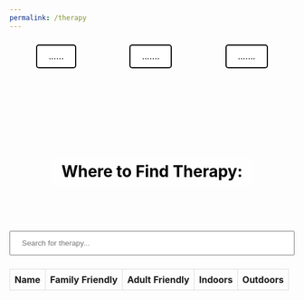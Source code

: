 ```yaml
---
permalink: /therapy
---
```

<style>
    .header {
    display: flex;
    justify-content: space-around;
    align-items: center;
    padding: 10px 0;
    }
    .header button {
    background-color: white;
    color: black;
    border: 2px solid black;
    border-radius: 5px;
    padding: 10px 20px;
    font-size: 16px;
    cursor: pointer;
    transition: background-color 0.3s, color 0.3s;
    }
    .header button:hover {
    background-color: black;
    color: white;
    }
    .title-container {
    background-image: url('https://files.catbox.moe/1o92g3.png');
    background-size: cover;
    background-repeat: no-repeat;
    background-position: top;
    color: black; /* Black text */
    padding: 50px 20px;
    text-align: center;
    }

    .container {
    padding: 20px;
    max-width: 800px;
    margin: 0 auto;
    text-align: justify;
    }

    .title {
    margin-bottom: 20px;
    background-color: rgba(255, 255, 255, 0.7); /* Opaque white background */
    display: inline-block;
    padding: 10px 20px;
    border-radius: 10px;
    text-align: center;
    }

    .subtitle {
    margin-top: 30px;
    text-align: center;
    }

    .paragraph {
    margin-bottom: 20px;
    }
    /* Styling for therapy */
    #therapy-title-container {
    background-image: url('https://files.catbox.moe/8uvnzn.png');
    background-size: cover;
    background-repeat: no-repeat;
    background-position: top;
    color: black; /* Black text */
    padding: 50px 20px;
    text-align: center;
    }
    table {
    border-collapse: collapse;
    width: 100%;
    }
    th, td {
    border: 1px solid #ddd;
    padding: 8px;
    text-align: left;
    }
    tr:nth-child(even) {
    background-color: #f2f2f2;
    }
    input[type=text] {
    width: 100%;
    padding: 12px 20px;
    margin: 8px 0;
    box-sizing: border-box;
    }
    img {
        width: 20px; /* Adjust width as needed */
        height: 20px; /* Adjust height as needed */
    }
</style>
<html lang="en">
<head>
<meta charset="UTF-8">
<meta name="viewport" content="width=device-width, initial-scale=1.0">
<title>Locations for Therapy</title>
</head>
<body class='sandiego-background'>
    <header class="header">
        <button onclick="goHome()" >......</button>
        <button onclick="goWeather()">.......</button>
        <button onclick="goItinerary()">.......</button>
    </header>

<div id='therapy-title-container'>
    <h1 class='title'>Where to Find Therapy:</h1>
</div>

<input type="text" id="searchInput" onkeyup="searchTable()" placeholder="Search for therapy...">
    <table id="therapy-table">
        <thead>
            <tr>
                <th>Name</th>
                <th>Family Friendly</th>
                <th>Adult Friendly</th>
                <th>Indoors</th>
                <th>Outdoors</th>
            </tr>
        </thead>
        <tbody>
            <!-- Table body will be populated dynamically -->
        </tbody>
    </table>

<script>
function searchTable() {
    var input, filter, table, tr, td, i, txtValue;
    input = document.getElementById("searchInput");
    filter = input.value.toUpperCase();
    table = document.getElementById("therapy-table");
    tr = table.getElementsByTagName("tr");

    for (i = 0; i < tr.length; i++) {
        td = tr[i].getElementsByTagName("td")[0]; // Change index to match the column you want to search
        if (td) {
            txtValue = td.textContent || td.innerText;
            if (txtValue.toUpperCase().indexOf(filter) > -1) {
                tr[i].style.display = "";
            } else {
                tr[i].style.display = "none";
            }
        }       
    }
}

function displayTherapyTable() {
    let options = {
        method: 'GET',
        headers: {
            'Content-Type': 'application/json;charset=utf-8'
        },
    };
    fetch("http://127.0.0.1:8086/api/therapy/", options)
    // Local: http://127.0.0.1:8010/api/therapy/
    // Deployed: https://SanDiegoTravel.stu.nighthawkcodingsociety.com/api/therapy/
    .then(response => {
        if (response.ok) {
            return response.json();
        } else {
            throw new Error('Network response was not ok.');
        }
    })
    .then(data => {
            const tableBody = document.querySelector("#therapy-table tbody");
            tableBody.innerHTML = ""; // Clear the existing table data
            data.forEach(therapy => {
                const row = tableBody.insertRow();
                const nameCell = row.insertCell(0);
                const familyFriendlyCell = row.insertCell(1);
                const adultFriendlyCell = row.insertCell(2);
                const indoorsCell = row.insertCell(3);
                const outdoorsCell = row.insertCell(4);
                
                nameCell.textContent = therapy.name;
                familyFriendlyCell.innerHTML = therapy.family === "True" ? '<img src="https://files.catbox.moe/u818q8.png">' : '<img src="https://files.catbox.moe/jcffjn.png">';
                adultFriendlyCell.innerHTML = therapy.adult === "True" ? '<img src="https://files.catbox.moe/u818q8.png">' : '<img src="https://files.catbox.moe/jcffjn.png">';
                indoorsCell.innerHTML = therapy.indoors === "True" ? '<img src="https://files.catbox.moe/u818q8.png">' : '<img src="https://files.catbox.moe/jcffjn.png">';
                outdoorsCell.innerHTML = therapy.outdoors === "True" ? '<img src="https://files.catbox.moe/u818q8.png">' : '<img src="https://files.catbox.moe/jcffjn.png">';
            });
        })
        .catch(error => {
            console.error('Error:', error);
            alert(error);
        });
}
window.onload = displayTherapyTable;

function goHome() {
    window.location.href = "http://127.0.0.1:4200/travel_project/home";
}
function goWeather() {
    window.location.href = "http://127.0.0.1:4200/travel_project/weather";
}
function goItinerary() {
    window.location.href = "http://127.0.0.1:4200/travel_project/itinerary";
}
</script>